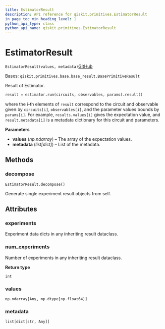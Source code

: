 ```yaml
---
title: EstimatorResult
description: API reference for qiskit.primitives.EstimatorResult
in_page_toc_min_heading_level: 1
python_api_type: class
python_api_name: qiskit.primitives.EstimatorResult
---
```


# EstimatorResult

<span id="qiskit.primitives.EstimatorResult" />

`EstimatorResult(values, metadata)`[GitHub](https://github.com/qiskit/qiskit/tree/stable/0.22/qiskit/primitives/base/estimator_result.py "view source code")

Bases: `qiskit.primitives.base.base_result.BasePrimitiveResult`

Result of Estimator.

```python
result = estimator.run(circuits, observables, params).result()
```

where the i-th elements of `result` correspond to the circuit and observable given by `circuits[i]`, `observables[i]`, and the parameter values bounds by `params[i]`. For example, `results.values[i]` gives the expectation value, and `result.metadata[i]` is a metadata dictionary for this circuit and parameters.

**Parameters**

*   **values** (*np.ndarray*) – The array of the expectation values.
*   **metadata** (*list\[dict]*) – List of the metadata.

## Methods

### decompose

<span id="qiskit.primitives.EstimatorResult.decompose" />

`EstimatorResult.decompose()`

Generate single experiment result objects from self.

## Attributes

<span id="qiskit.primitives.EstimatorResult.experiments" />

### experiments

Experiment data dicts in any inheriting result dataclass.

<span id="qiskit.primitives.EstimatorResult.num_experiments" />

### num\_experiments

Number of experiments in any inheriting result dataclass.

**Return type**

`int`

<span id="qiskit.primitives.EstimatorResult.values" />

### values

`np.ndarray[Any, np.dtype[np.float64]]`

<span id="qiskit.primitives.EstimatorResult.metadata" />

### metadata

`list[dict[str, Any]]`

